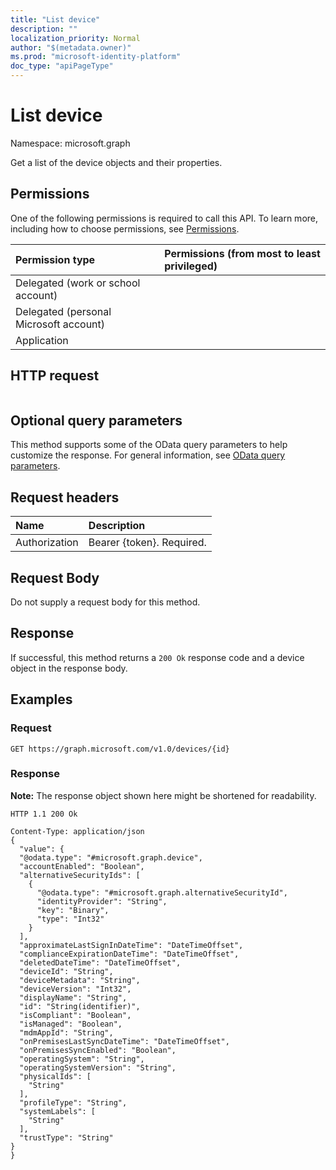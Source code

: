 ```yaml
---
title: "List device"
description: ""
localization_priority: Normal
author: "$(metadata.owner)"
ms.prod: "microsoft-identity-platform"
doc_type: "apiPageType"
---
```


# List device

Namespace: microsoft.graph

Get a list of the device objects and their properties.

## Permissions

One of the following permissions is required to call this API. To learn more, including how to choose permissions, see [Permissions](/graph/permissions-reference).

| Permission type                        | Permissions (from most to least privileged) |
| :------------------------------------- | :------------------------------------------ |
| Delegated (work or school account)     |                                             |
| Delegated (personal Microsoft account) |                                             |
| Application                            |                                             |

## HTTP request

<!-- {
  "blockType": "ignored"
}
-->

```http

```

## Optional query parameters

This method supports some of the OData query parameters to help customize the response. For general information, see [OData query parameters](/graph/query-parameters).

## Request headers

| Name          | Description               |
| :------------ | :------------------------ |
| Authorization | Bearer {token}. Required. |

## Request Body

<!-- Actions and Functions -->

<!-- CRUD Methods -->

Do not supply a request body for this method.

## Response

If successful, this method returns a `200 Ok` response code and a device object in the response body.

## Examples

### Request

<!-- {
  "blockType": "request",
  "name": "list_device"
}
-->

```http
GET https://graph.microsoft.com/v1.0/devices/{id}

```

### Response

**Note:** The response object shown here might be shortened for readability.

<!-- {
  "blockType": "response",
  "truncated": true,
  "@odata.type": "Microsoft.DirectoryServices.device"
}
-->

```http
HTTP 1.1 200 Ok

Content-Type: application/json
{
  "value": {
  "@odata.type": "#microsoft.graph.device",
  "accountEnabled": "Boolean",
  "alternativeSecurityIds": [
    {
      "@odata.type": "#microsoft.graph.alternativeSecurityId",
      "identityProvider": "String",
      "key": "Binary",
      "type": "Int32"
    }
  ],
  "approximateLastSignInDateTime": "DateTimeOffset",
  "complianceExpirationDateTime": "DateTimeOffset",
  "deletedDateTime": "DateTimeOffset",
  "deviceId": "String",
  "deviceMetadata": "String",
  "deviceVersion": "Int32",
  "displayName": "String",
  "id": "String(identifier)",
  "isCompliant": "Boolean",
  "isManaged": "Boolean",
  "mdmAppId": "String",
  "onPremisesLastSyncDateTime": "DateTimeOffset",
  "onPremisesSyncEnabled": "Boolean",
  "operatingSystem": "String",
  "operatingSystemVersion": "String",
  "physicalIds": [
    "String"
  ],
  "profileType": "String",
  "systemLabels": [
    "String"
  ],
  "trustType": "String"
}
}

```
